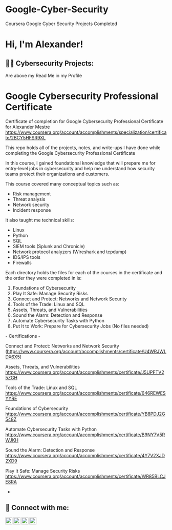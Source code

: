 # Google-Cyber-Security
Coursera Google Cyber Security Projects Completed



<h1>Hi, I'm Alexander! </h1>

<h2>👨‍💻 Cybersecurity Projects:</h2>
Are above my Read Me in my Profile

# Google Cybersecurity Professional Certificate

Certificate of completion for Google Cybersecurity Professional Certificate for Alexander Mestre https://www.coursera.org/account/accomplishments/specialization/certificate/2BCY5HFSR9XL


This repo holds all of the projects, notes, and write-ups I have done while completing the Google Cybersecurity Professional Certificate


In this course, I gained foundational knowledge that will prepare me for entry-level jobs in cybersecurity and help me understand how security teams protect their organizations and customers. 

This course covered many conceptual topics such as:
  * Risk management
  * Threat analysis
  * Network security
  * Incident response

It also taught me technical skills:
  * Linux
  * Python
  * SQL
  * SIEM tools (Splunk and Chronicle)
  * Network protocol analyzers (Wireshark and tcpdump)
  * IDS/IPS tools
  * Firewalls

Each directory holds the files for each of the courses in the certificate and the order they were completed in is: 
  1. Foundations of Cybersecurity
  2. Play It Safe: Manage Security Risks
  3. Connect and Protect: Networks and Network Security
  4. Tools of the Trade: Linux and SQL
  5. Assets, Threats, and Vulnerabilities
  6. Sound the Alarm: Detection and Response
  7. Automate Cybersecurity Tasks with Python
  8. Put It to Work: Prepare for Cybersecurity Jobs (No files needed)
 

<hs> - Certifications - </h2>

Connect and Protect: Networks and Network Security
(https://www.coursera.org/account/accomplishments/certificate/U4WRJWLDX6X5)

Assets, Threats, and Vulnerabilities
https://www.coursera.org/account/accomplishments/certificate/J5UPFTV25ZGH

Tools of the Trade: Linux and SQL
https://www.coursera.org/account/accomplishments/certificate/646REWESYYRE

Foundations of Cybersecurity
https://www.coursera.org/account/accomplishments/certificate/YB8PDJ2G548Z

Automate Cybersecurity Tasks with Python
https://www.coursera.org/account/accomplishments/certificate/B9NY7V5RWJKH

Sound the Alarm: Detection and Response
https://www.coursera.org/account/accomplishments/certificate/4Y7V2XJD2XD9

Play It Safe: Manage Security Risks
https://www.coursera.org/account/accomplishments/certificate/WR85BLCJE8RA

- 
<h2> 🤳 Connect with me:</h2>

[<img align="left" alt="JoshMadakor | YouTube" width="22px" src="https://cdn.jsdelivr.net/npm/simple-icons@v3/icons/youtube.svg" />][youtube]
[<img align="left" alt="JoshMadakor | Twitter" width="22px" src="https://cdn.jsdelivr.net/npm/simple-icons@v3/icons/twitter.svg" />][twitter]
[<img align="left" alt="JoshMadakor | LinkedIn" width="22px" src="https://cdn.jsdelivr.net/npm/simple-icons@v3/icons/linkedin.svg" />][linkedin]
[<img align="left" alt="JoshMadakor | Instagram" width="22px" src="https://cdn.jsdelivr.net/npm/simple-icons@v3/icons/instagram.svg" />][instagram]

[twitter]: https://twitter.com/joshmadakor
[youtube]: https://www.youtube.com/c/joshmadakor
[instagram]: https://www.instagram.com/joshmadakor/
[linkedin]: https://linkedin.com/in/joshmadakor

<!--
**alexmestre88/alexmestre88** is a ✨ _special_ ✨ repository because its `README.md` (this file) appears on your GitHub profile.

Here are some ideas to get you started:

- 🔭 I’m currently working on ...
- 🌱 I’m currently learning ...
- 👯 I’m looking to collaborate on ...
- 🤔 I’m looking for help with ...
- 💬 Ask me about ...
- 📫 How to reach me: ...
- 😄 Pronouns: ...
- ⚡ Fun fact: ...
-->
